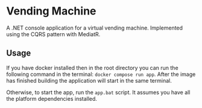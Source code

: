 # Vending Machine

A .NET console application for a virtual vending machine. Implemented using the CQRS pattern with MediatR.

## Usage

If you have docker installed then in the root directory you can run the following command in the terminal: `docker compose run app`. After the image has finished building the application will start in the same terminal.

Otherwise, to start the app, run the `app.bat` script. It assumes you have all the platform dependencies installed.
